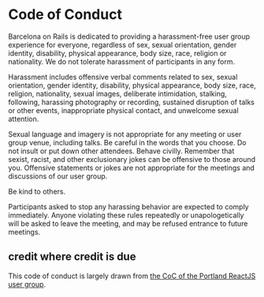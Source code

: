 # Code of Conduct

Barcelona on Rails is dedicated to providing a harassment-free user group experience for everyone, regardless of sex, sexual orientation, gender identity, disability, physical appearance, body size, race, religion or nationality. We do not tolerate harassment of participants in any form.

Harassment includes offensive verbal comments related to sex, sexual orientation, gender identity, disability, physical appearance, body size, race, religion, nationality, sexual images, deliberate intimidation, stalking, following, harassing photography or recording, sustained disruption of talks or other events, inappropriate physical contact, and unwelcome sexual attention.

Sexual language and imagery is not appropriate for any meeting or user group venue, including talks. Be careful in the words that you choose. Do not insult or put down other attendees. Behave civilly. Remember that sexist, racist, and other exclusionary jokes can be offensive to those around you. Offensive statements or jokes are not appropriate for the meetings and discussions of our user group.

Be kind to others.

Participants asked to stop any harassing behavior are expected to comply immediately.
Anyone violating these rules repeatedly or unapologetically will be asked to leave the meeting, and may be refused entrance to future meetings.

## credit where credit is due

This code of conduct is largely drawn from [the CoC of the Portland ReactJS user group](https://github.com/portland-react-js/meetup/blob/master/code-of-conduct.md).
